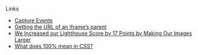 Links

- [Capture Events](https://stackoverflow.com/questions/7398290/unable-to-understand-usecapture-parameter-in-addeventlistener)
- [Getting the URL of an iframe’s parent](https://humanwhocodes.com/blog/2013/04/16/getting-the-url-of-an-iframes-parent/)
- [We Increased our Lighthouse Score by 17 Points by Making Our Images Larger](https://blog.rentpathcode.com/we-increased-our-lighthouse-score-by-17-points-by-making-our-images-larger-83f60b33a942)
- [What does 100% mean in CSS?](https://wattenberger.com/blog/css-percents)